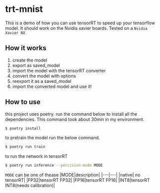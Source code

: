 # trt-mnist
This is a demo of how you can use tensorRT to speed up your tensorflow model.
It should work on the Nvidia xavier boards.
Tested on a `Nvidia Xavier NX`

## How it works
1. create the model
1. export as saved_model
1. import the model with the tensorRT converter
1. convert the model with options
1. reexport it as a saved_model
1. import the converted model and use it!

## How to use
this project uses poetry.
run the command below to install all the dependencies. This command took about 30min in my environment.

```bash
$ poetry install
```

to pretrain the model run the below command.

```bash
$ poetry run train
```

to run the network in tensorRT 


```bash
$ poetry run inference --percision-mode MODE
```

`MODE` can be one of thease
|MODE|description|
|---|---|
|native| no tensorRT|
|FP32|tensorRT FP32|
|FP16|tensorRT FP16|
|INT8|tensorRT INT8(needs calibration)|
